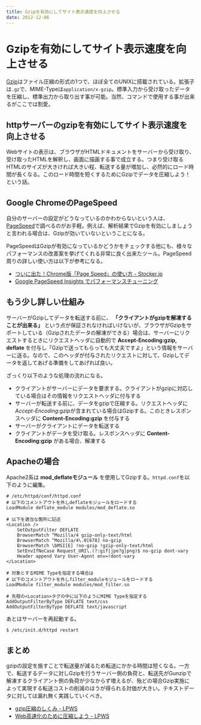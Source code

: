 ```yaml
---
title: Gzipを有効にしてサイト表示速度を向上させる
date: 2012-12-06
---
```


# Gzipを有効にしてサイト表示速度を向上させる

[Gzip](http://ja.wikipedia.org/wiki/Gzip)はファイル圧縮の形式の1つで、ほぼ全てのUNIXに搭載されている。拡張子は`.gz`で、MIME-Typeは`application/x-gzip`。標準入力から受け取ったデータを圧縮し、標準出力から取り出す事が可能。当然、コマンドで使用する事が出来るがここでは割愛。

## httpサーバーのgzipを有効にしてサイト表示速度を向上させる

Webサイトの表示は、ブラウザがHTMLドキュメントをサーバーから受け取り、受け取ったHTMLを解釈し、画面に描画する事で成立する。つまり受け取るHTMLのサイズが大きければ大きい程、転送する量が増加し、必然的にロード時間が長くなる。このロード時間を短くするためにGzipでデータを圧縮しよう！という話。

## Google ChromeのPageSpeed

自分のサーバーの設定がどうなっているのかわからないという人は、[PageSpeed](https://chrome.google.com/webstore/detail/pagespeed-insights-by-goo/gplegfbjlmmehdoakndmohflojccocli?utm_source=chrome-ntp-icon)で調べるのがお手軽。例えば、解析結果でGzipを有効にしましょうと言われる場合は、Gzipが効いていないということになる。

PageSpeedはGzipが有効になっているかどうかをチェックする他にも、様々なパフォーマンスの改善案を挙げてくれる非常に良く出来たツール。PageSpeed周りの詳しい使い方は以下が参考になる。

- [ついに出た！Chrome版「Page Speed」の使い方 - Stocker.jp](http://stocker.jp/diary/chrome_page_speed/)
- [Google PageSpeed Insights でパフォーマンスチューニング](http://blog.webcreativepark.net/2012/06/20-154132.html)

## もう少し詳しい仕組み

サーバーがGzipしてデータを転送する前に、 **「クライアントがgzipを解凍することが出来る」** という点が保証されなければいけないが、ブラウザがGzipをサポートしている（Gzipされたデータの解凍ができる）場合は、サーバーにリクエストするときにリクエストヘッダに自動的で **Accept-Encoding:gzip, deflate** を付与し「Gzipで送ってもらっても大丈夫ですよ」という情報をサーバーに送る。なので、このヘッダが付与されたリクエストに対して、Gzipしてデータを返してあげる準備をしてあげれば良い。

ざっくり以下のような処理の流れになる。

- クライアントがサーバーにデータを要求する。クライアントがgzipに対応している場合はその情報をリクエストヘッダに付与する
- サーバーが転送する前に、データをgzipで圧縮する。リクエストヘッダに*Accept-Encoding:gzip*が含まれている場合はGzipする。このときレスポンスヘッダに **Content-Encoding:gzip** を付与する
- サーバーがクライアントにデータを転送する
- クライアントがデータを受け取る。レスポンスヘッダに **Content-Encoding:gzip** がある場合、解凍する

## Apacheの場合

Apache2系は **mod_deflateモジュール** を使用してGzipする。`httpd.conf`を以下のように編集。

```
# /etc/httpd/conf/httpd.conf
# 以下のコメントアウトを外しdeflateモジュールをロードする
LoadModule deflate_module modules/mod_deflate.so

# 以下を適当な箇所に記述
<Location />
    SetOutputFilter DEFLATE
    BrowserMatch ^Mozilla/4 gzip-only-text/html
    BrowserMatch ^Mozilla/4\.0[678] no-gzip
    BrowserMatch \bMSI[E] !no-gzip !gzip-only-text/html
    SetEnvIfNoCase Request_URI\.(?:gif|jpe?g|png)$ no-gzip dont-vary
    Header append Vary User-Agent env=!dont-vary
</Location>

# 対象とするMIME Typeを指定する場合は
# 以下のコメントアウトを外しfilter_moduleモジュールをロードする
LoadModule filter_module modules/mod_filter.so

# 先程の<Location>タグの中に以下のようにMIME Typeを指定する
AddOutputFilterByType DEFLATE text/css
AddOutputFilterByType DEFLATE text/javascript
```

あとはサーバーを再起動する。

```bash
$ /etc/init.d/httpd restart
```

## まとめ

gzipの設定を施すことで転送量が減るため転送にかかる時間は短くなる。一方で、転送するデータに対しGzipを行うサーバー側の負荷と、転送先がGunzipで解凍するクライアント側の負荷が少なからず増えるが、殆どの場合Gzip実施によって実現する転送コストの削減のほうが得られる対価が大きい。テキストデータに対しては漏れ無く実践していくべき。

- [gzip圧縮のしくみ - LPWS](http://t32k.github.com/speed/articles/gzip.html)
- [Web高速化のために圧縮しよう - LPWS](http://t32k.github.com/speed/articles/use-compression.html)
